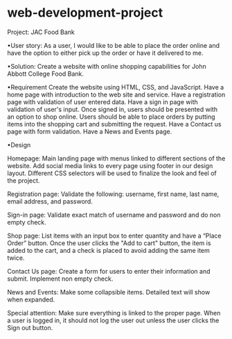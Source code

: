 # web-development-project

Project: JAC Food Bank


•User story: As a user, I would like to be able to place the order online and have the option to either pick up the order or have it delivered to me.


•Solution: Create a website with online shopping capabilities for John Abbott College Food Bank.


•Requirement
Create the website using HTML, CSS, and JavaScript.
Have a home page with introduction to the web site and service.
Have a registration page with validation of user entered data.
Have a sign in page with validation of user's input.
Once signed in, users should be presented with an option to shop online.
Users should be able to place orders by putting items into the shopping cart and submitting the request.
Have a Contact us page with form validation.
Have a News and Events page.


•Design

Homepage: Main landing page with menus linked to different sections of the website.
Add social media links to every page using footer in our design layout.
Different CSS selectors will be used to finalize the look and feel of the project.

Registration page: Validate the following:
username, first name, last name, email address, and password.

Sign-in page: Validate exact match of username and password and do non empty check.

Shop page: List items with an input box to enter quantity and have a “Place Order” button.
Once the user clicks the "Add to cart" button, the item is added to the cart, and a check is placed to avoid adding the same item twice.

Contact Us page: Create a form for users to enter their information and submit. Implement non empty check.

News and Events: Make some collapsible items. Detailed text will show when expanded.

Special attention: Make sure everything is linked to the proper page. When a user is logged in, 
it should not log the user out unless the user clicks the Sign out button.
